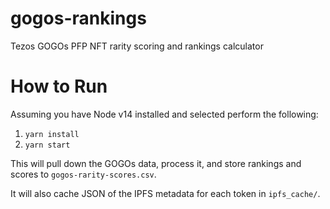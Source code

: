 # gogos-rankings
Tezos GOGOs PFP NFT rarity scoring and rankings calculator

# How to Run

Assuming you have Node v14 installed and selected perform the following:

1) `yarn install`
2) `yarn start`

This will pull down the GOGOs data, process it, and store rankings and scores to `gogos-rarity-scores.csv`.

It will also cache JSON of the IPFS metadata for each token in `ipfs_cache/`.
